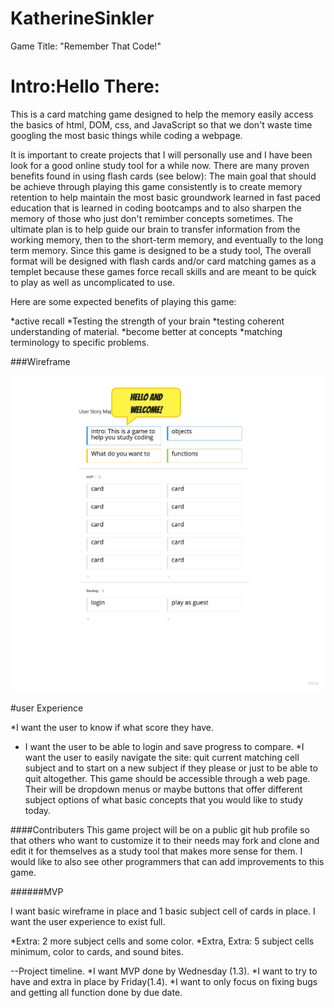 # KatherineSinkler 

Game Title: "Remember That Code!" 

# Intro:Hello There:
This is a card matching game designed to help the memory easily access the basics of html, DOM, css, and JavaScript so that we don't waste time googling the most basic things while coding a webpage.

It is important to create projects that I will personally use and I have been look for a good online study tool for a while now. There are many proven benefits found in using flash cards (see below): The main goal that should be achieve through playing this game consistently is to create memory retention to help maintain the most basic groundwork learned in fast paced education that is learned in coding bootcamps and to also sharpen the memory of those who just don't remimber concepts sometimes. The ultimate plan is to help guide our brain to transfer information from the working memory, then to the short-term memory, and  eventually to the long term memory.
Since this game is designed to be a study tool, The overall format will be designed with flash cards  and/or card matching games as a templet because these games force recall skills and are meant to be quick to play as well as uncomplicated to use.

Here are some expected benefits of playing this game:

*active recall
*Testing the strength of your brain
*testing coherent understanding of material.
*become better at concepts 
*matching terminology to specific problems.

###Wireframe

![my wireframe](./MyFirstBoard.jpg)

#user Experience

*I want the user to know if what score they have.
* I want the user to be able to login and save progress to compare.
*I want the user to easily navigate the site: quit current matching cell subject and to start on a new subject if they please or just to be able to quit altogether. 
This game should be accessible through a web page. Their will be dropdown menus or maybe buttons that offer different subject options of what basic concepts that you would like to study today.



####Contributers
This game project will be on a public git hub profile so that others who want to customize it to their needs may fork and clone and edit it for themselves as a study tool that makes more sense for them. I would like to also see other programmers that can add improvements to this game.


######MVP

I want basic wireframe in place and 1 basic subject cell of cards in place. I want the user experience to exist full.

*Extra: 2 more subject cells and some color.
*Extra, Extra: 5 subject cells minimum, color to cards, and sound bites.

--Project timeline.
*I want MVP done by Wednesday (1.3). 
*I want to try to have and extra in place by Friday(1.4).
*I want to only focus on fixing bugs and getting all function done by due date.
